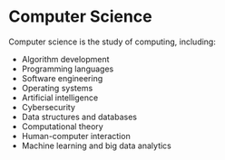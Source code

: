 # Computer Science

Computer science is the study of computing, including:

- Algorithm development
- Programming languages
- Software engineering
- Operating systems
- Artificial intelligence
- Cybersecurity
- Data structures and databases
- Computational theory
- Human-computer interaction
- Machine learning and big data analytics

